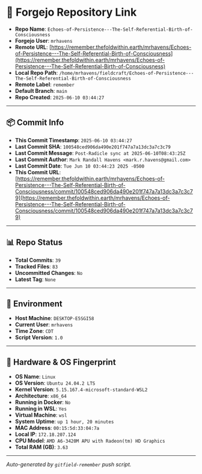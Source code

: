# 🔗 Forgejo Repository Link

- **Repo Name**: `Echoes-of-Persistence---The-Self-Referential-Birth-of-Consciousness`
- **Forgejo User**: `mrhavens`
- **Remote URL**: [https://remember.thefoldwithin.earth/mrhavens/Echoes-of-Persistence---The-Self-Referential-Birth-of-Consciousness](https://remember.thefoldwithin.earth/mrhavens/Echoes-of-Persistence---The-Self-Referential-Birth-of-Consciousness)
- **Local Repo Path**: `/home/mrhavens/fieldcraft/Echoes-of-Persistence---The-Self-Referential-Birth-of-Consciousness`
- **Remote Label**: `remember`
- **Default Branch**: `main`
- **Repo Created**: `2025-06-10 03:44:27`

---

## 📦 Commit Info

- **This Commit Timestamp**: `2025-06-10 03:44:27`
- **Last Commit SHA**: `100548ced906da490e201f747a7a13dc3a7c3c79`
- **Last Commit Message**: `Post-Radicle sync at 2025-06-10T08:43:25Z`
- **Last Commit Author**: `Mark Randall Havens <mark.r.havens@gmail.com>`
- **Last Commit Date**: `Tue Jun 10 03:44:23 2025 -0500`
- **This Commit URL**: [https://remember.thefoldwithin.earth/mrhavens/Echoes-of-Persistence---The-Self-Referential-Birth-of-Consciousness/commit/100548ced906da490e201f747a7a13dc3a7c3c79](https://remember.thefoldwithin.earth/mrhavens/Echoes-of-Persistence---The-Self-Referential-Birth-of-Consciousness/commit/100548ced906da490e201f747a7a13dc3a7c3c79)

---

## 📊 Repo Status

- **Total Commits**: `39`
- **Tracked Files**: `83`
- **Uncommitted Changes**: `No`
- **Latest Tag**: `None`

---

## 🧭 Environment

- **Host Machine**: `DESKTOP-E5SGI58`
- **Current User**: `mrhavens`
- **Time Zone**: `CDT`
- **Script Version**: `1.0`

---

## 🧬 Hardware & OS Fingerprint

- **OS Name**: `Linux`
- **OS Version**: `Ubuntu 24.04.2 LTS`
- **Kernel Version**: `5.15.167.4-microsoft-standard-WSL2`
- **Architecture**: `x86_64`
- **Running in Docker**: `No`
- **Running in WSL**: `Yes`
- **Virtual Machine**: `wsl`
- **System Uptime**: `up 1 hour, 20 minutes`
- **MAC Address**: `00:15:5d:33:04:7a`
- **Local IP**: `172.18.207.124`
- **CPU Model**: `AMD A6-3420M APU with Radeon(tm) HD Graphics`
- **Total RAM (GB)**: `3.63`

---

_Auto-generated by `gitfield-remember` push script._
